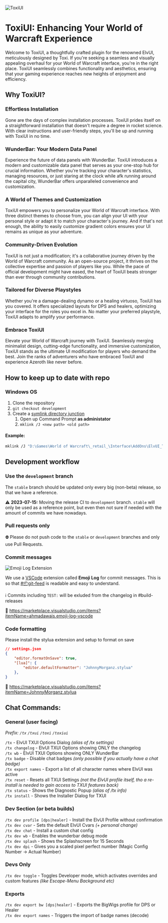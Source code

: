 
![ToxiUI](https://i.imgur.com/S5a4FCi.png)
# ToxiUI: Enhancing Your World of Warcraft Experience
Welcome to ToxiUI, a thoughtfully crafted plugin for the renowned ElvUI, meticulously designed by Toxi. If you're seeking a seamless and visually appealing overhaul for your World of Warcraft interface, you're in the right place. ToxiUI seamlessly combines functionality and aesthetics, ensuring that your gaming experience reaches new heights of enjoyment and efficiency.

## Why ToxiUI?
### Effortless Installation
Gone are the days of complex installation processes. ToxiUI prides itself on a straightforward installation that doesn't require a degree in rocket science. With clear instructions and user-friendly steps, you'll be up and running with ToxiUI in no time.

### WunderBar: Your Modern Data Panel
Experience the future of data panels with WunderBar. ToxiUI introduces a modern and customizable data panel that serves as your one-stop hub for crucial information. Whether you're tracking your character's statistics, managing resources, or just staring at the clock while afk running around the capital city, WunderBar offers unparalleled convenience and customization.

### A World of Themes and Customization
ToxiUI empowers you to personalize your World of Warcraft interface. With three distinct themes to choose from, you can align your UI with your personal style or adapt it to match your character's journey. And if that's not enough, the ability to easily customize gradient colors ensures your UI remains as unique as your adventure.

### Community-Driven Evolution
ToxiUI is not just a modification; it's a collaborative journey driven by the World of Warcraft community. As an open-source project, it thrives on the collective expertise and passion of players like you. While the pace of official development might have eased, the heart of ToxiUI beats stronger than ever through community contributions.

### Tailored for Diverse Playstyles
Whether you're a damage-dealing dynamo or a healing virtuoso, ToxiUI has you covered. It offers specialized layouts for DPS and healers, optimizing your interface for the roles you excel in. No matter your preferred playstyle, ToxiUI adapts to amplify your performance.

### Embrace ToxiUI
Elevate your World of Warcraft journey with ToxiUI. Seamlessly merging minimalist design, cutting-edge functionality, and immersive customization, ToxiUI stands as the ultimate UI modification for players who demand the best. Join the ranks of adventurers who have embraced ToxiUI and experience Azeroth like never before.

## How to keep up to date with repo
### Windows OS
1. Clone the repository
2. `git checkout development`
3. Create a [symlink directory junction](https://www.howtogeek.com/howto/16226/complete-guide-to-symbolic-links-symlinks-on-windows-or-linux/)
    1. Open up Command Prompt **as administator**
    2. `mklink /J <new path> <old path>`

#### Example:
```sh
mklink /J "D:\Games\World of Warcraft\_retail_\Interface\AddOns\ElvUI_ToxiUI\" C:\Users\Toxi\Documents\GitHub\toxiui
```


## Development workflow
### Use the `development` branch
The `stable` branch should be updated only every big (non-beta) release, so that we have a reference.

⚠️ **2023-07-15:** Moving the release CI to `development` branch. `stable` will only be used as a reference point, but even then not sure if needed with the amount of commits we have nowadays.

### Pull requests only
⛔️ Please do not push code to the `stable` or `development` branches and only use Pull Requests.

### Commit messages
![Emoji Log Extension](https://i.imgur.com/wfC95MH.png)

We use a [VSCode](https://code.visualstudio.com/) extension called **Emoji Log** for commit messages.
This is so that [#📦git-feed](https://discord.com/channels/769550106948141086/797585103278571551) is readable and easy to understand.

ℹ️ Commits including `TEST:` will be exluded from the changelog in #build-releases

🔗 https://marketplace.visualstudio.com/items?itemName=ahmadawais.emoji-log-vscode

### Code formatting
Please install the stylua extension and setup to format on save

```json
// settings.json
{
    "editor.formatOnSave": true,
    "[lua]": {
        "editor.defaultFormatter": "JohnnyMorganz.stylua"
    },
}
```

🔗 https://marketplace.visualstudio.com/items?itemName=JohnnyMorganz.stylua

## Chat Commands:

### General (user facing)

_Prefix: `/tx` `/txui` `/toxi` `/toxiui`_

`/tx` - ElvUI TXUI Options Dialog _(alias of /tx settings)_<br>
`/tx changelog` - ElvUI TXUI Options showing ONLY the changelog<br>
`/tx wb` - ElvUI TXUI Options showing ONLY WunderBar<br>
`/tx badge` - Disable chat badges _(only possible if you actually have a chat badge)_<br>
`/tx export names` - Export a list of all character names where ElvUI was active<br>
`/tx reset` - Resets all TXUI Settings _(not the ElvUI profile itself, tho a re-install is needed to gain access to TXUI features back)_<br>
`/tx status` - Shows the Diagnostic Popup _(alias of /tx info)_<br>
`/tx install` - Shows the Installer Dialog for TXUI

### Dev Section (or beta builds)

`/tx dev profile [dps|healer]` - Install the ElvUI Profile without confirmation<br>
`/tx dev cvar` - Sets the default ElvUI Cvars _(+ personal change)_<br>
`/tx dev chat` - Install a custom chat config<br>
`/tx dev wb` - Enables the wunderbar debug mode<br>
`/tx dev splash` - Shows the Splashscreen for 15 Seconds<br>
`/tx dev dpi` - Gives you a scaled pixel perfect number (Magic Config Number -> Actual Number)

### Devs Only

`/tx dev toggle` - Toggles Developer mode, which activates overrides and custom features _(like Escape-Menu Background etc)_<br>

### Exports

`/tx dev export bw [dps|healer]` - Exports the BigWigs profile for DPS or Healer<br>
`/tx dev export names` - Triggers the import of badge names (decode)
